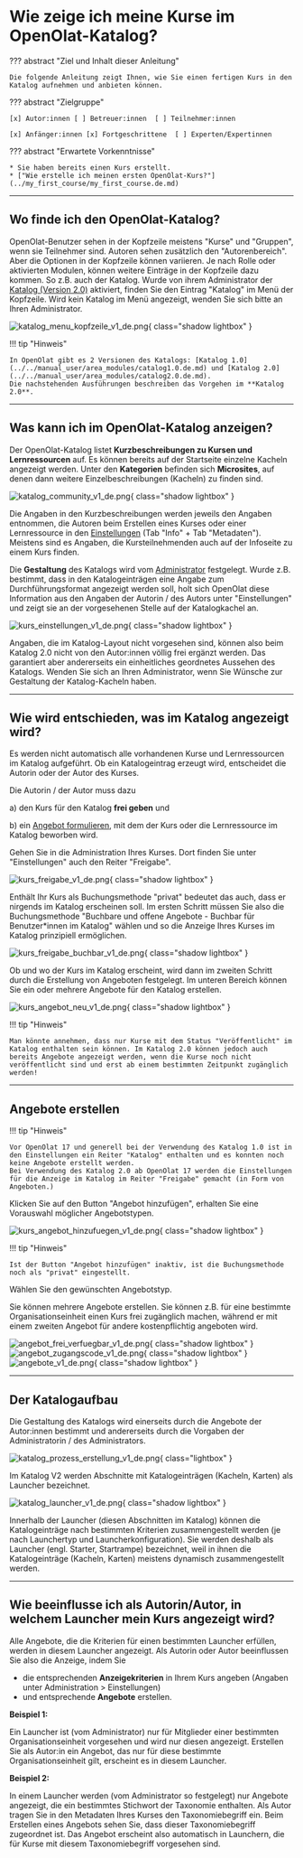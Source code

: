 # Wie zeige ich meine Kurse im OpenOlat-Katalog?

??? abstract "Ziel und Inhalt dieser Anleitung"

    Die folgende Anleitung zeigt Ihnen, wie Sie einen fertigen Kurs in den Katalog aufnehmen und anbieten können.

??? abstract "Zielgruppe"

    [x] Autor:innen [ ] Betreuer:innen  [ ] Teilnehmer:innen

    [x] Anfänger:innen [x] Fortgeschrittene  [ ] Experten/Expertinnen


??? abstract "Erwartete Vorkenntnisse"

    * Sie haben bereits einen Kurs erstellt.
    * ["Wie erstelle ich meinen ersten OpenOlat-Kurs?"](../my_first_course/my_first_course.de.md)
    

---

## Wo finde ich den OpenOlat-Katalog?

OpenOlat-Benutzer sehen in der Kopfzeile meistens "Kurse" und "Gruppen", wenn sie Teilnehmer sind. Autoren sehen zusätzlich den "Autorenbereich". Aber die Optionen in der Kopfzeile können variieren. Je nach Rolle oder aktivierten Modulen, können weitere Einträge in der Kopfzeile dazu kommen. So z.B. auch der Katalog. Wurde von ihrem Administrator der [Katalog (Version 2.0)](../../manual_user/area_modules/catalog2.0.de.md) aktiviert, finden Sie den Eintrag "Katalog" im Menü der Kopfzeile.	Wird kein Katalog im Menü angezeigt, wenden Sie sich bitte an Ihren Administrator.

![katalog_menu_kopfzeile_v1_de.png](assets/katalog_menu_kopfzeile_v1_de.png){ class="shadow lightbox" }  

!!! tip "Hinweis"

    In OpenOlat gibt es 2 Versionen des Katalogs: [Katalog 1.0](../../manual_user/area_modules/catalog1.0.de.md) und [Katalog 2.0](../../manual_user/area_modules/catalog2.0.de.md).
	Die nachstehenden Ausführungen beschreiben das Vorgehen im **Katalog 2.0**.

---

## Was kann ich im OpenOlat-Katalog anzeigen?

Der OpenOlat-Katalog listet **Kurzbeschreibungen zu Kursen und Lernressourcen** auf. Es können bereits auf der Startseite einzelne Kacheln angezeigt werden. Unter den **Kategorien** befinden sich **Microsites**, auf denen dann weitere Einzelbeschreibungen (Kacheln) zu finden sind. 

![katalog_community_v1_de.png](assets/katalog_community_v1_de.png){ class="shadow lightbox" } 

Die Angaben in den Kurzbeschreibungen werden jeweils den Angaben entnommen, die Autoren beim Erstellen eines Kurses oder einer Lernressource in den [Einstellungen](../../manual_user/learningresources/Course_Settings.de.md) (Tab "Info" + Tab "Metadaten"). Meistens sind es Angaben, die Kursteilnehmenden auch auf der Infoseite zu einem Kurs finden.

Die **Gestaltung** des Katalogs wird vom [Administrator](../../manual_admin/administration/Modules_Catalog_2.0.de.md) festgelegt. Wurde z.B. bestimmt, dass in den Katalogeinträgen eine Angabe zum Durchführungsformat angezeigt werden soll, holt sich OpenOlat diese Information aus den Angaben der Autorin / des Autors unter "Einstellungen" und zeigt sie an der vorgesehenen Stelle auf der Katalogkachel an.

![kurs_einstellungen_v1_de.png](assets/kurs_einstellungen_v1_de.png){ class="shadow lightbox" } 

Angaben, die im Katalog-Layout nicht vorgesehen sind, können also beim Katalog 2.0 nicht von den Autor:innen völlig frei ergänzt werden. Das garantiert aber andererseits ein einheitliches geordnetes Aussehen des Katalogs. Wenden Sie sich an Ihren Administrator, wenn Sie Wünsche zur Gestaltung der Katalog-Kacheln haben.


---

## Wie wird entschieden, was im Katalog angezeigt wird?

Es werden nicht automatisch alle vorhandenen Kurse und Lernressourcen im Katalog aufgeführt. Ob ein Katalogeintrag erzeugt wird, entscheidet die Autorin oder der Autor des Kurses.

Die Autorin / der Autor  muss dazu

a) den Kurs für den Katalog **frei geben** und

b) ein [Angebot formulieren](../../manual_user/learningresources/Access_configuration.de.md), mit dem der Kurs oder die Lernressource im Katalog beworben wird.

Gehen Sie in die Administration Ihres Kurses. Dort finden Sie unter "Einstellungen" auch den Reiter "Freigabe".

![kurs_freigabe_v1_de.png](assets/kurs_freigabe_v1_de.png){ class="shadow lightbox" }

Enthält Ihr Kurs als Buchungsmethode "privat" bedeutet das auch, dass er nirgends im Katalog erscheinen soll. Im ersten Schritt müssen Sie also die Buchungsmethode "Buchbare und offene Angebote - Buchbar für Benutzer*innen im Katalog" wählen und so die Anzeige Ihres Kurses im Katalog prinzipiell ermöglichen.

![kurs_freigabe_buchbar_v1_de.png](assets/kurs_freigabe_buchbar_v1_de.png){ class="shadow lightbox" }

Ob und wo der Kurs im Katalog erscheint, wird dann im zweiten Schritt durch die Erstellung von Angeboten festgelegt. Im unteren Bereich können Sie ein oder mehrere Angebote für den Katalog erstellen.

![kurs_angebot_neu_v1_de.png](assets/kurs_angebot_neu_v1_de.png){ class="shadow lightbox" }


!!! tip "Hinweis"

    Man könnte annehmen, dass nur Kurse mit dem Status "Veröffentlicht" im Katalog enthalten sein können. Im Katalog 2.0 können jedoch auch bereits Angebote angezeigt werden, wenn die Kurse noch nicht veröffentlicht sind und erst ab einem bestimmten Zeitpunkt zugänglich werden!

---

## Angebote erstellen 

!!! tip "Hinweis"

    Vor OpenOlat 17 und generell bei der Verwendung des Katalog 1.0 ist in den Einstellungen ein Reiter "Katalog" enthalten und es konnten noch keine Angebote erstellt werden. 
    Bei Verwendung des Katalog 2.0 ab OpenOlat 17 werden die Einstellungen für die Anzeige im Katalog im Reiter "Freigabe" gemacht (in Form von Angeboten.)

Klicken Sie auf den Button "Angebot hinzufügen", erhalten Sie eine Vorauswahl möglicher Angebotstypen.

![kurs_angebot_hinzufuegen_v1_de.png](assets/kurs_angebot_hinzufuegen_v1_de.png){ class="shadow lightbox" }

!!! tip "Hinweis"

    Ist der Button "Angebot hinzufügen" inaktiv, ist die Buchungsmethode noch als "privat" eingestellt.

Wählen Sie den gewünschten Angebotstyp.

Sie können mehrere Angebote erstellen. Sie können z.B. für eine bestimmte Organisationseinheit einen Kurs frei zugänglich machen, während er mit einem zweiten Angebot für andere kostenpflichtig angeboten wird.

![angebot_frei_verfuegbar_v1_de.png](assets/angebot_frei_verfuegbar_v1_de.png){ class="shadow lightbox" }
![angebot_zugangscode_v1_de.png](assets/angebot_zugangscode_v1_de.png){ class="shadow lightbox" }
![angebote_v1_de.png](assets/angebote_v1_de.png){ class="shadow lightbox" }

---

## Der Katalogaufbau 

Die Gestaltung des Katalogs wird einerseits durch die Angebote der Autor:innen bestimmt und andererseits durch die Vorgaben der Administratorin / des Administrators.

![katalog_prozess_erstellung_v1_de.png](assets/katalog_prozess_erstellung_v1_de.png){ class="lightbox" }

Im Katalog V2 werden Abschnitte mit Katalogeinträgen (Kacheln, Karten) als Launcher bezeichnet.

![katalog_launcher_v1_de.png](assets/katalog_launcher_v1_de.png){ class="shadow lightbox" }

Innerhalb der Launcher (diesen Abschnitten im Katalog) können die Katalogeinträge nach bestimmten Kriterien zusammengestellt werden (je nach Launchertyp und Launcherkonfiguration).
Sie werden deshalb als Launcher (engl. Starter, Startrampe) bezeichnet, weil in ihnen die Katalogeinträge (Kacheln, Karten) meistens dynamisch zusammengestellt werden.

---

## Wie beeinflusse ich als Autorin/Autor, in welchem Launcher mein Kurs angezeigt wird? 

Alle Angebote, die die Kriterien für einen bestimmten Launcher erfüllen, werden in diesem Launcher angezeigt. Als Autorin oder Autor beeinflussen Sie also die Anzeige, indem Sie 

* die entsprechenden **Anzeigekriterien** in Ihrem Kurs angeben (Angaben unter Administration > Einstellungen)
* und entsprechende **Angebote** erstellen.

<b>Beispiel 1:</b>

Ein Launcher ist (vom Administrator) nur für Mitglieder einer bestimmten Organisationseinheit vorgesehen und wird nur diesen angezeigt. Erstellen Sie als Autor:in ein Angebot, das nur für diese bestimmte Organisationseinheit gilt, erscheint es in diesem Launcher.


<b>Beispiel 2:</b>

In einem Launcher werden (vom Administrator so festgelegt) nur Angebote angezeigt, die ein bestimmtes Stichwort der Taxonomie enthalten. Als Autor tragen Sie in den Metadaten Ihres Kurses den Taxonomiebegriff ein. Beim Erstellen eines Angebots sehen Sie, dass dieser Taxonomiebegriff zugeordnet ist. Das Angebot erscheint also automatisch in Launchern, die für Kurse mit diesem Taxonomiebegriff vorgesehen sind.
